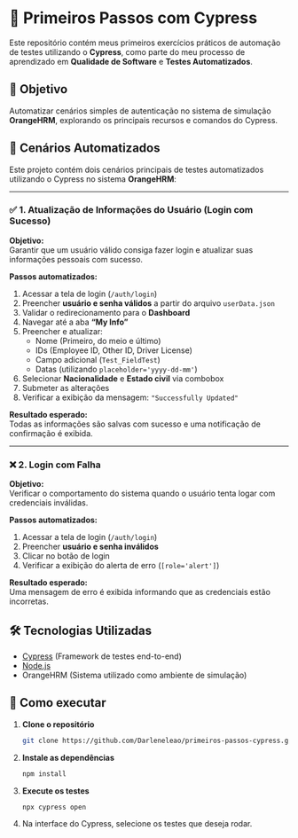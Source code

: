 # 🧪 Primeiros Passos com Cypress

Este repositório contém meus primeiros exercícios práticos de automação de testes utilizando o **Cypress**, como parte do meu processo de aprendizado em **Qualidade de Software** e **Testes Automatizados**.

## 🚀 Objetivo

Automatizar cenários simples de autenticação no sistema de simulação **OrangeHRM**, explorando os principais recursos e comandos do Cypress.

## 🧩 Cenários Automatizados

Este projeto contém dois cenários principais de testes automatizados utilizando o Cypress no sistema **OrangeHRM**:

---

### ✅ 1. Atualização de Informações do Usuário (Login com Sucesso)

**Objetivo:**  
Garantir que um usuário válido consiga fazer login e atualizar suas informações pessoais com sucesso.

**Passos automatizados:**

1. Acessar a tela de login (`/auth/login`)
2. Preencher **usuário e senha válidos** a partir do arquivo `userData.json`
3. Validar o redirecionamento para o **Dashboard**
4. Navegar até a aba **“My Info”**
5. Preencher e atualizar:
   - Nome (Primeiro, do meio e último)
   - IDs (Employee ID, Other ID, Driver License)
   - Campo adicional (`Test_FieldTest`)
   - Datas (utilizando `placeholder='yyyy-dd-mm'`)
6. Selecionar **Nacionalidade** e **Estado civil** via combobox
7. Submeter as alterações
8. Verificar a exibição da mensagem: `"Successfully Updated"`

**Resultado esperado:**  
Todas as informações são salvas com sucesso e uma notificação de confirmação é exibida.

---

### ❌ 2. Login com Falha

**Objetivo:**  
Verificar o comportamento do sistema quando o usuário tenta logar com credenciais inválidas.

**Passos automatizados:**

1. Acessar a tela de login (`/auth/login`)
2. Preencher **usuário e senha inválidos**
3. Clicar no botão de login
4. Verificar a exibição do alerta de erro (`[role='alert']`)

**Resultado esperado:**  
Uma mensagem de erro é exibida informando que as credenciais estão incorretas.

## 🛠️ Tecnologias Utilizadas

- [Cypress](https://www.cypress.io/) (Framework de testes end-to-end)
- [Node.js](https://nodejs.org/)
- OrangeHRM (Sistema utilizado como ambiente de simulação)

## 📁 Como executar

1. **Clone o repositório**
    ```bash
    git clone https://github.com/Darleneleao/primeiros-passos-cypress.git

2. **Instale as dependências**
    ```bash
    npm install

3. **Execute os testes**
    ```bash
    npx cypress open

4. Na interface do Cypress, selecione os testes que deseja rodar.
